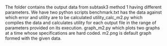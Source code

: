 The folder contains the output data from subtask3 method 1 having different parameters. We have two python scripts
benchmark.txt has the data against which error and utility are to be calculated
utility_calc_m2.py 
which compiles the data and calculates utility for each output file in the range of parameters provided on its execution.
graph_m2.py
which plots two graphs at a time whose specifications are hard coded.
m2.png is default graph formed with the given data.  
